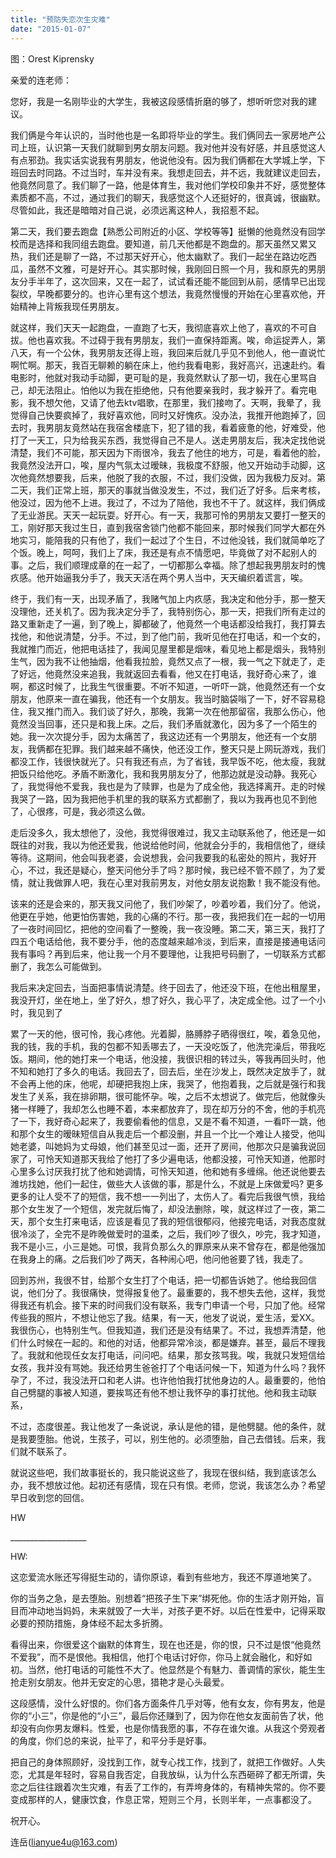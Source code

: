 ```yaml
---
title: "预防失恋次生灾难"
date: "2015-01-07"
---
```


图：Orest Kiprensky

亲爱的连老师：

您好，我是一名刚毕业的大学生，我被这段感情折磨的够了，想听听您对我的建议。

我们俩是今年认识的，当时他也是一名即将毕业的学生。我们俩同去一家房地产公司上班，认识第一天我们就聊到男女朋友问题。我对他并没有好感，并且感觉这人有点邪劲。我实话实说我有男朋友，他说他没有。因为我们俩都在大学城上学，下班回去时同路。不过当时，车并没有来。我想走回去，并不远，我就建议走回去，他竟然同意了。我们聊了一路，他是体育生，我对他们学校印象并不好，感觉整体素质都不高，不过，通过我们的聊天，我感觉这个人还挺好的，很真诚，很幽默。尽管如此，我还是暗暗对自己说，必须远离这种人，我招惹不起。

第二天，我们要去跑盘【熟悉公司附近的小区、学校等等】挺懒的他竟然没有回学校而是选择和我同组去跑盘。要知道，前几天他都是不跑盘的。那天虽然又累又热，我们还是聊了一路，不过那天好开心，他太幽默了。我们一起坐在路边吃西瓜，虽然不文雅，可是好开心。其实那时候，我刚回日照一个月，我和原先的男朋友分手半年了，这次回来，又在一起了，试试看还能不能回到从前，感情早已出现裂纹，早晚都要分的。也许心里有这个想法，我竟然慢慢的开始在心里喜欢他，开始精神上背叛我现任男朋友。

就这样，我们天天一起跑盘，一直跑了七天，我彻底喜欢上他了，喜欢的不可自拔。他也喜欢我。不过碍于我有男朋友，我们一直保持距离。唉，命运捉弄人，第八天，有一个公休，我男朋友还得上班，我回来后就几乎见不到他人，他一直说忙啊忙啊。那天，我百无聊赖的躺在床上，他约我看电影，我好高兴，迅速赴约。看电影时，他就对我动手动脚，更可耻的是，我竟然默认了那一切，我在心里骂自己，却无法阻止。怕他以为我在拒绝他，只有他要亲我时，我才躲开了。看完电影，我不想欠他，又请了他去ktv唱歌，在那里，我们接吻了。天啊，我晕了，我觉得自己快要疯掉了，我好喜欢他，同时又好愧疚。没办法，我推开他跑掉了，回去时，我男朋友竟然站在我宿舍楼底下，犯了错的我，看着疲惫的他，好难受，他打了一天工，只为给我买东西，我觉得自己不是人。送走男朋友后，我决定找他说清楚，我们不可能，那天因为下雨很冷，我去了他住的地方，可是，看着他的脸，我竟然没法开口，唉，屋内气氛太过暧昧，我极度不舒服，他又开始动手动脚，这次他竟然想要我，后来，他脱了我的衣服，不过，我们没做，因为我极力反对。第二天，我们正常上班，那天的事就当做没发生，不过，我们近了好多。后来考核，他没过，因为他不上进。我过了，不过为了陪他，我也不干了。就这样，我们俩成了无业游民。天天一起玩耍。好开心。有一天，我那可怜的男朋友又要打一整天的工，刚好那天我过生日，直到我宿舍锁门他都不能回来，那时候我们同学大都在外地实习，能陪我的只有他了，我们一起过了个生日，不过他没钱，我们就简单吃了个饭。晚上，呵呵，我们上了床，我还是有点不情愿吧，毕竟做了对不起别人的事。之后，我们顺理成章的在一起了，一切都那么幸福。除了想起我男朋友时的愧疚感。他开始逼我分手了，我天天活在两个男人当中，天天编织着谎言，唉。

终于，我们有一天，出现矛盾了，我赌气加上内疚感，我决定和他分手，那一整天没理他，还关机了。因为我决定分手了，我特别伤心，那一天，把我们所有走过的路又重新走了一遍，到了晚上，脚都破了，他竟然一个电话都没给我打，我打算去找他，和他说清楚，分手。不过，到了他门前，我听见他在打电话，和一个女的，我就推门而近，他把电话挂了，我闻见屋里都是烟味，看见地上都是烟头，我特别生气，因为我不让他抽烟，他看我拉脸，竟然又点了一根，我一气之下就走了，走了好远，他竟然没来追我，我就返回去看看，他又在打电话，我好奇心来了，谁啊，都这时候了，比我生气很重要。不听不知道，一听吓一跳，他竟然还有一个女朋友，他原来一直在骗我，他还有一个女朋友。我当时脑袋嗡了一下，好不容易稳住，我又推门而入。我们谈了好久，那晚，我第一次在他那留宿，我那么伤心，他竟然没当回事，还只是和我上床。之后，我们矛盾就激化，因为多了一个陌生的她。我一次次提分手，因为太痛苦了，我这边还有一个男朋友，他还有一个女朋友，我俩都在犯罪。我们越来越不痛快，他还没工作，整天只是上网玩游戏，我们都没工作，钱很快就光了。只有我还有点，为了省钱，我早饭不吃，他太瘦，我就把饭只给他吃。矛盾不断激化，我和我男朋友分了，他那边就是没动静。我死心了，我觉得他不爱我，我也是为了赎罪，也是为了成全他，我选择离开。走的时候我哭了一路，因为我把他手机里的我的联系方式都删了，我以为我再也见不到他了，心很疼，可是，我必须这么做。

走后没多久，我太想他了，没他，我觉得很难过，我又主动联系他了，他还是一如既往的对我，我以为他还爱我，他说给他时间，他就会分手的，我相信他了，继续等待。这期间，他会叫我老婆，会说想我，会问我要我的私密处的照片，我好开心，不过，我还是疑心，整天问他分手了吗？那时候，我已经不管不顾了，为了爱情，就让我做罪人吧，我在心里对我前男友，对他女朋友说抱歉！我不能没有他。

该来的还是会来的，那天我又问他了，我们吵架了，吵着吵着，我们分了。他说，他更在乎她，他更怕伤害她，我的心痛的不行。那一夜，我把我们在一起的一切用了一夜时间回忆，把他的空间看了一整晚，我一夜没睡。第二天，第三天，我打了四五个电话给他，我不要分手，他的态度越来越冷淡，到后来，直接是接通电话问我有事吗？再到后来，他让我一个月不要理他，让我把号码删了，一切联系方式都删了，我怎么可能做到。

我后来决定回去，当面把事情说清楚。终于回去了，他还没下班，在他出租屋里，我没开灯，坐在地上，坐了好久，想了好久，我心平了，决定成全他。过了一个小时，我见到了

累了一天的他，很可怜，我心疼他。光着脚，胳膊脖子晒得很红，唉，着急见他，我的钱，我的手机，我的包都不知丢哪去了，一天没吃饭了，他洗完澡后，带我吃饭。期间，他的她打来一个电话，他没接，我很识相的转过头，等我再回头时，他不知和她打了多久的电话。我回去了，回去后，坐在沙发上，既然决定放手了，就不会再上他的床，他呢，却硬把我抱上床，我哭了，他抱着我，之后就是强行和我发生了关系，我在排卵期，很可能怀孕。唉，之后不太想说了。做完后，他就像头猪一样睡了，我却怎么也睡不着，本来都放弃了，现在却万分的不舍，他的手机亮了一下，我好奇心起来了，我要偷看他的信息，又是不看不知道，一看吓一跳，他和那个女生的暧昧短信自从我走后一个都没删，并且一个比一个难让人接受，他叫她老婆，叫她妈为丈母娘，他们甚至见过一面，还开了房间，他那次只是骗我说回家了，可怜天知道那天我给了他打了多少遍电话，他都没接，可怜天知道，他那时心里多么讨厌我打扰了他和她调情，可怜天知道，他和她有多缠绵。他还说他要去潍坊找她，他们一起住，做些大人该做的事，那是什么，不就是上床做爱吗? 更多更多的让人受不了的短信，我不想一一列出了，太伤人了。看完后我很气愤，我给那个女生发了一个短信，发完就后悔了，却没法删除，唉，就这样过了一夜，第二天，那个女生打来电话，应该是看见了我的短信很郁闷，他接完电话，对我态度就很冷淡了，全完不是昨晚做爱时的温柔，之后，我们吵了很久，吵完，我才知道，我不是小三，小三是她。可恨，我背负那么久的罪原来从来不曾存在，都是他强加在我身上的痛。之后我们吵了两天，各种闹心吧，他问他爸要了钱，我走了。

回到苏州，我很不甘，给那个女生打了个电话，把一切都告诉她了。他给我回信说，他们分了。我很痛快，觉得报复他了。最重要的，我不想失去他，这样，我觉得我还有机会。接下来的时间我们没有联系，我专门申请一个号，只加了他。经常传些我的照片，不想让他忘了我。结果，有一天，他发了说说，爱生活，爱XX。我很伤心，也特别生气。但我知道，我们还是没有结果了。不过，我想弄清楚，他们什么时候在一起的。和他的对话，他都异常冷淡，都是嫌弃。甚至，最后不理我了。我就和他现任女友打电话，问问吧。结果，那女孩骂我。唉，我就只发短信给女孩，我并没有骂她。我还给男生爸爸打了个电话问候一下，知道为什么吗？我怀孕了，不过，我没法开口和老人讲。也许他怕我打扰他身边的人。最重要的，他怕自己劈腿的事被人知道，要挨骂还有他不想让我怀孕的事打扰他。他和我主动联系，

不过，态度很差。我让他发了一条说说，承认是他的错，是他劈腿。他的条件，就是我要堕胎。他说，生孩子，可以，别生他的。必须堕胎，自己去借钱。后来，我们就不联系了。

就说这些吧，我们故事挺长的，我只能说这些了，我现在很纠结，我到底该怎么办，我不想放过他。起初还有感情，现在只有恨。老师，您说，我该怎么办？希望早日收到您的回信。

HW

\_\_\_\_\_\_\_\_\_\_\_\_\_\_\_\_\_\_\_

HW:

这恋爱流水账还写得挺生动的，请你原谅，看到有些地方，我还不厚道地笑了。

你的当务之急，是去堕胎。别想着“把孩子生下来”绑死他。你的生活才刚开始，盲目而冲动地当妈妈，未来就毁了一大半，对孩子更不好。以后在性爱中，记得采取必要的预防措施，身体经不起太多折腾。

看得出来，你很爱这个幽默的体育生，现在也还是，你的恨，只不过是恨“他竟然不爱我”，而不是恨他。我相信，他打个电话讨好你，你马上就会融化，和好如初。当然，他打电话的可能性不大了。他显然是个有魅力、善调情的家伙，能生生抢走别女朋友。他并无安定的心思，猎艳才是心头最爱。

这段感情，没什么好恨的。你们各方面条件几乎对等，他有女友，你有男友，他是你的“小三”，你是他的“小三”，最后你还赚到了，因为你在他女友面前告了状，他却没有向你男友爆料。性爱，也是你情我愿的事，不存在谁欠谁。从我这个旁观者的角度，你们总的来说，扯平了，和平分手是好事。

把自己的身体照顾好，没找到工作，就专心找工作，找到了，就把工作做好。人失恋，尤其是年轻时，容易自我否定，自我放纵，认为什么东西砸碎了都无所谓，失恋之后往往跟着次生灾难，有丢了工作的，有弄垮身体的，有精神失常的。你不要变成那样的人，健康饮食，作息正常，短则三个月，长则半年，一点事都没了。

祝开心。

连岳(lianyue4u@163.com)
